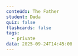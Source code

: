 ```yaml
---
conteúdo: The Father
student: Duda
quiz: false
flashcards: false
tags:
  - private
data: 2025-09-24T14:45:00
---
```

